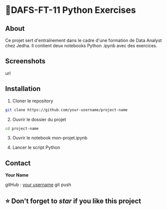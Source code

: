 # 🎒DAFS-FT-11 Python Exercises

## About
Ce projet sert d'entraînement dans le cadre d'une formation de Data Analyst chez Jedha.
Il contient deux notebooks Python .ipynb avec des exercices.

## Screenshots
url

## Installation
1. Cloner le repository
```bash
git clone https://github.com/your-username/project-name
``` 
2. Ouvrir le dossier du projet
```bash
cd project-name
```
3. Ouvrir le notebook mon-projet.ipynb

4. Lancer le script Python

## Contact
**Your Name**

gitHub : [your username](https://github.com/your-username)
git push


## ⭐️ Don't forget to ***star*** if you like this project
